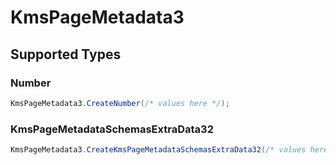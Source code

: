 # KmsPageMetadata3


## Supported Types

### Number

```csharp
KmsPageMetadata3.CreateNumber(/* values here */);
```

### KmsPageMetadataSchemasExtraData32

```csharp
KmsPageMetadata3.CreateKmsPageMetadataSchemasExtraData32(/* values here */);
```
